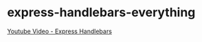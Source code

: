 # express-handlebars-everything

[Youtube Video - Express Handlebars](https://www.youtube.com/playlist?list=PLurIMwd6GdCi3ssXNAcjZ2l5mYaTfYPhf)